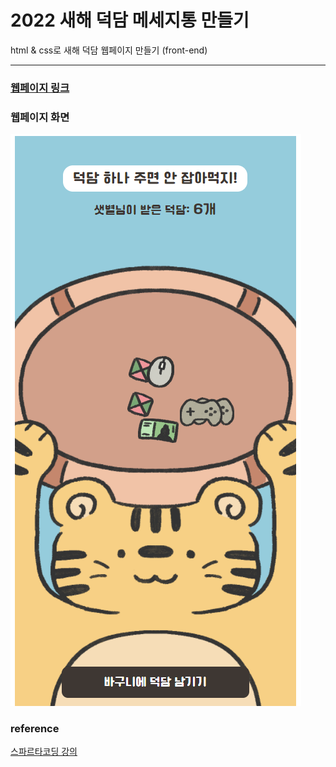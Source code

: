 # 2022 새해 덕담 메세지통 만들기
html & css로 새해 덕담 웹페이지 만들기 (front-end)

---
### [웹페이지 링크](https://deokdam.spartacodingclub.kr/P9tWJI2MHhks/index.html)

### 웹페이지 화면
![img](img_webpage.png)

### reference
[스파르타코딩 강의](https://spartacodingclub.kr/online/special/deokdam)
